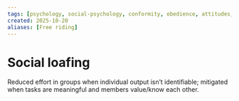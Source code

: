 ```yaml
---
tags: [psychology, social-psychology, conformity, obedience, attitudes, attribution, prejudice, aggression, prosocial]
created: 2025-10-20
aliases: [Free riding]
---
```

# Social loafing

Reduced effort in groups when individual output isn’t identifiable; mitigated when tasks are meaningful and members value/know each other.
